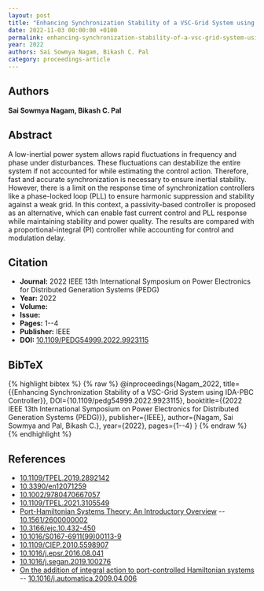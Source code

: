 ```yaml
---
layout: post
title: "Enhancing Synchronization Stability of a VSC-Grid System using IDA-PBC Controller"
date: 2022-11-03 00:00:00 +0100
permalink: enhancing-synchronization-stability-of-a-vsc-grid-system-using-ida-pbc-controller
year: 2022
authors: Sai Sowmya Nagam, Bikash C. Pal
category: proceedings-article
---
```

 
## Authors
**Sai Sowmya Nagam, Bikash C. Pal**
 
## Abstract
A low-inertial power system allows rapid fluctuations in frequency and phase under disturbances. These fluctuations can destabilize the entire system if not accounted for while estimating the control action. Therefore, fast and accurate synchronization is necessary to ensure inertial stability. However, there is a limit on the response time of synchronization controllers like a phase-locked loop (PLL) to ensure harmonic suppression and stability against a weak grid. In this context, a passivity-based controller is proposed as an alternative, which can enable fast current control and PLL response while maintaining stability and power quality. The results are compared with a proportional-integral (PI) controller while accounting for control and modulation delay.
 
## Citation
- **Journal:** 2022 IEEE 13th International Symposium on Power Electronics for Distributed Generation Systems (PEDG)
- **Year:** 2022
- **Volume:** 
- **Issue:** 
- **Pages:** 1--4
- **Publisher:** IEEE
- **DOI:** [10.1109/PEDG54999.2022.9923115](https://doi.org/10.1109/PEDG54999.2022.9923115)
 
## BibTeX
{% highlight bibtex %}
{% raw %}
@inproceedings{Nagam_2022,
  title={{Enhancing Synchronization Stability of a VSC-Grid System using IDA-PBC Controller}},
  DOI={10.1109/pedg54999.2022.9923115},
  booktitle={{2022 IEEE 13th International Symposium on Power Electronics for Distributed Generation Systems (PEDG)}},
  publisher={IEEE},
  author={Nagam, Sai Sowmya and Pal, Bikash C.},
  year={2022},
  pages={1--4}
}
{% endraw %}
{% endhighlight %}
 
## References
- [10.1109/TPEL.2019.2892142](https://doi.org/10.1109/TPEL.2019.2892142)
- [10.3390/en12071259](https://doi.org/10.3390/en12071259)
- [10.1002/9780470667057](https://doi.org/10.1002/9780470667057)
- [10.1109/TPEL.2021.3105549](https://doi.org/10.1109/TPEL.2021.3105549)
- [Port-Hamiltonian Systems Theory: An Introductory Overview](port-hamiltonian-systems-theory-an-introductory-overview-journal) -- [10.1561/2600000002](https://doi.org/10.1561/2600000002)
- [10.3166/ejc.10.432-450](https://doi.org/10.3166/ejc.10.432-450)
- [10.1016/S0167-6911(99)00113-9](https://doi.org/10.1016/S0167-6911(99)00113-9)
- [10.1109/CIEP.2010.5598907](https://doi.org/10.1109/CIEP.2010.5598907)
- [10.1016/j.epsr.2016.08.041](https://doi.org/10.1016/j.epsr.2016.08.041)
- [10.1016/j.segan.2019.100276](https://doi.org/10.1016/j.segan.2019.100276)
- [On the addition of integral action to port-controlled Hamiltonian systems](on-the-addition-of-integral-action-to-port-controlled-hamiltonian-systems) -- [10.1016/j.automatica.2009.04.006](https://doi.org/10.1016/j.automatica.2009.04.006)

